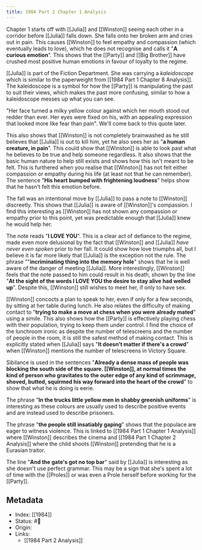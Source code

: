 ```yaml
---
title: 1984 Part 2 Chapter 1 Analysis
---
```


Chapter 1 starts off with [[Julia]] and [[Winston]] seeing each other in a corridor before [[Julia]] falls down. She falls onto her broken arm and cries out in pain. This causes [[Winston]] to feel empathy and compassion (which eventually leads to love), which he does not recognise and calls it "**A curious emotion**". This shows that the [[Party]] and [[Big Brother]] have crushed most positive human emotions in favour of loyalty to the regime.

[[Julia]] is part of the Fiction Department. She was carrying a _kaleidoscope_ which is similar to the paperweight from [[1984 Part 1 Chapter 8 Analysis]]. The kaleidoscope is a symbol for how the [[Party]] is manipulating the past to suit their views, which makes the past more confusing, similar to how a kaleidoscope messes up what you can see.

"Her face turned a milky yellow colour against which her mouth stood out redder than ever. Her eyes were fixed on his, with an appealing expression that looked more like fear than pain". We'll come back to this quote later.

This also shows that [[Winston]] is not completely brainwashed as he still believes that [[Julia]] is out to kill him, yet he also sees her as "**a human creature, in pain**". This could show that [[Winston]] is able to look past what he believes to be true and help someone regardless. It also shows that the basic human nature to help still exists and shows how this isn't meant to be felt. This is furthered when you realise that [[Winston]] has not felt either compassion or empathy during his life (at least not that he can remember). The sentence "**His heart bumped with frightening loudness**" helps show that he hasn't felt this emotion before.

The fall was an intentional move by [[Julia]] to pass a note to [[Winston]] discreetly. This shows that [[Julia]] is aware of [[Winston]]'s compassion. I find this interesting as [[Winston]] has not shown any compassion or empathy prior to this point, yet was predictable enough that [[Julia]] knew he would help her. 

The note reads "**I LOVE YOU**". This is a clear act of defiance to the regime, made even more delusional by the fact that [[Winston]] and [[Julia]] _have never even spoken_ prior to her fall. It could show how love triumphs all, but I believe it is far more likely that [[Julia]] is the exception not the rule. The phrase ""**incriminating thing into the memory hole**" shows that he is well aware of the danger of meeting [[Julia]]. More interestingly, [[Winston]] feels that the note passed to him could result in his death, shown by the line "**At the sight of the words I LOVE YOU the desire to stay alive had welled up**". Despite this, [[Winston]] still wishes to meet her, if only to have sex.

[[Winston]] concocts a plan to speak to her, even if only for a few seconds, by sitting at her table during lunch. He also relates the difficulty of making contact to "**trying to make a move at chess when you were already mated**" using a simile. This also shows how the [[Party]] is effectively playing chess with their population, trying to keep them under control. I find the choice of the lunchroom ironic as despite the number of telescreens and the number of people in the room, it is still the safest method of making contact. This is explicitly stated when [[Julia]] says "**It doesn't matter if there's a crowd**" when [[Winston]] mentions the number of telescreens in Victory Square.

Sibilance is used in the sentences "**Already a dense mass of people was  blocking the south side of the square. [[Winston]], at normal times the kind of person who gravitates to the outer edge of any kind of scrimmage,  shoved, butted, squirmed his way forward into the heart of the crowd**" to show that what he is doing is eerie.

The phrase "**In the trucks little yellow men in shabby greenish uniforms**" is interesting as these colours are usually used to describe positive events and are instead used to describe prisoners.

The phrase "**the people still insatiably gaping**" shows that the populace are eager to witness violence. This is linked to [[1984 Part 1 Chapter 1 Analysis]] where [[Winston]] describes the cinema and [[1984 Part 1 Chapter 2 Analysis]] where the child shoots [[Winston]] pretending that he is a Eurasian traitor.

The line "**And the gate's got no top bar**" said by [[Julia]] is interesting as she doesn't use perfect grammar. This may be a sign that she's spent a lot of time with the [[Proles]] or was even a Prole herself before working for the [[Party]].

## Metadata
- Index: [[1984]]
- Status: #🌲  
- Origin: 
- Links:
	- [[1984 Part 2 Analysis]]